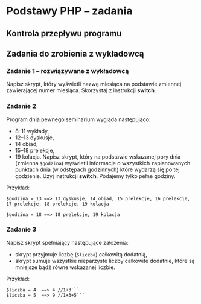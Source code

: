# Podstawy PHP &ndash; zadania
## Kontrola przepływu programu

## Zadania do zrobienia z wykładowcą

### Zadanie 1 &ndash; rozwiązywane z wykładowcą
Napisz skrypt, który wyświetli nazwę miesiąca na podstawie zmiennej zawierającej numer miesiąca. Skorzystaj z instrukcji **switch**.

### Zadanie 2
Program dnia pewnego seminarium wygląda następująco:
* 8&ndash;11 wykłady,
* 12&ndash;13 dyskusje,
* 14 obiad,
* 15&ndash;18 prelekcje,
* 19 kolacja.
Napisz skrypt, który na podstawie wskazanej pory dnia (zmienna ```$godzina```) wyświetli informacje o wszystkich zaplanowanych punktach dnia (w odstępach godzinnych) które wydarzą się po tej godzienie. Użyj instrukcji **switch**.
Podajemy tylko pełne godziny.

Przykład:

```
$godzina = 13 ==> 13 dyskusje, 14 obiad, 15 prelekcje, 16 prelekcje, 17 prelekcje, 18 prelekcje, 19 kolacja

$godzina = 18 ==> 18 prelekcje, 19 kolacja
```
### Zadanie 3
Napisz skrypt spełniający następujące założenia:
* skrypt przyjmuje liczbę (`$liczba`) całkowitą dodatnią,
* skrypt sumuje wszystkie nieparzyste liczby całkowite dodatnie, które są mniejsze bądź równe wskazanej liczbie.

Przykład:
```
$liczba = 4  ==> 4 //1+3```
$liczba = 5  ==> 9 //1+3+5```
